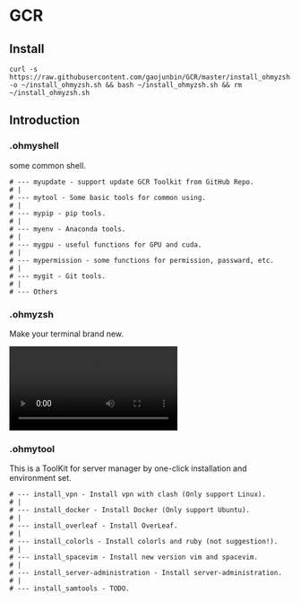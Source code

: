# GCR

## Install

```
curl -s https://raw.githubusercontent.com/gaojunbin/GCR/master/install_ohmyzsh.sh -o ~/install_ohmyzsh.sh && bash ~/install_ohmyzsh.sh && rm ~/install_ohmyzsh.sh
```

## Introduction

### .ohmyshell

some common shell.

```
# --- myupdate - support update GCR Toolkit from GitHub Repo.
# |
# --- mytool - Some basic tools for common using.
# |
# --- mypip - pip tools.
# |
# --- myenv - Anaconda tools.
# |
# --- mygpu - useful functions for GPU and cuda.
# |
# --- mypermission - some functions for permission, passward, etc.
# |
# --- mygit - Git tools.
# |
# --- Others
```

### .ohmyzsh

Make your terminal brand new.

![](https://raw.githubusercontent.com/gaojunbin/images/master/zsh_demo.mp4)

### .ohmytool

This is a ToolKit for server manager by one-click installation and environment set.

```
# --- install_vpn - Install vpn with clash (Only support Linux).
# |
# --- install_docker - Install Docker (Only support Ubuntu).
# |
# --- install_overleaf - Install OverLeaf.
# |
# --- install_colorls - Install colorls and ruby (not suggestion!).
# |
# --- install_spacevim - Install new version vim and spacevim.
# |
# --- install_server-administration - Install server-administration.
# |
# --- install_samtools - TODO.
```
